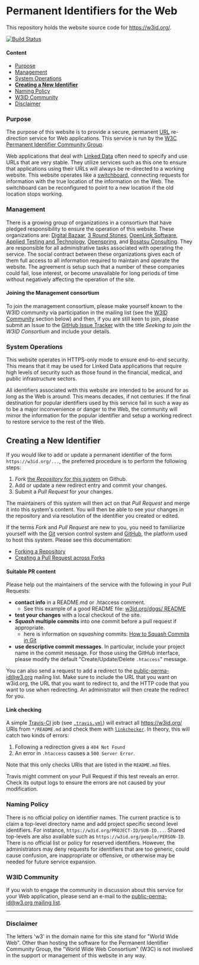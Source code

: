 Permanent Identifiers for the Web
=================================

This repository holds the website source code for <https://w3id.org/>.

[![Build Status](https://travis-ci.org/perma-id/w3id.org.svg)](https://travis-ci.org/perma-id/w3id.org)

#### Content

*   [Purpose](#purpose)
*   [Management](#management)
*   [System Operations](#system-operations)
*   [**Creating a New Identifier**](#new)
*   [Naming Policy](#naming-policy)
*   [W3ID Community](#w3id-community)
*   [Disclaimer](#disclaimer)

### Purpose

The purpose of this website is to provide a secure, permanent
[URL](http://en.wikipedia.org/wiki/URL) re-direction service for Web
applications. This service is run by the
[W3C Permanent Identifier Community Group](http://www.w3.org/community/perma-id/).

Web applications that deal with
[Linked Data](http://en.wikipedia.org/wiki/Linked_data) often need to
specify and use URLs that are very stable. They utilize services such
as this one to ensure that applications using their URLs will always
be re-directed to a working website. This website operates like a
[switchboard](http://en.wikipedia.org/wiki/Telephone_switchboard),
connecting requests for information with the true location of the
information on the Web. The switchboard can be reconfigured to point
to a new location if the old location stops working.

### Management

There is a growing group of organizations in a consortium that have pledged
responsibility to ensure the operation of this website. These organizations
are: [Digital Bazaar](http://digitalbazaar.com/),
[3 Round Stones](http://3roundstones.com/),
[OpenLink Software](http://www.openlinksw.com/),
[Applied Testing and Technology](http://www.aptest.com/),
[Openspring](http://openspring.net/), and
[Bosatsu Consulting](http://bosatsu.net/). They are responsible for all
administrative tasks associated with operating the service. The social
contract between these organizations gives each of them full access to
all information required to maintain and operate the website. The
agreement is setup such that a number of these companies could fail,
lose interest, or become unavailable for long periods of time without
negatively affecting the operation of the site.

#### Joining the Management consortium 

To join the management consortium, please make yourself known to the
W3ID community via participation in the mailing list (see the
[W3ID Community](#w3id-community) section below) and then, if you are
still keen to join, please submit an Issue to the
[GitHub Issue Tracker](https://github.com/perma-id/w3id.org/issues)
with the title *Seeking to join the W3ID Consortium* and include
your details.

### System Operations

This website operates in HTTPS-only mode to ensure end-to-end security.
This means that it may be used for Linked Data applications that require
high levels of security such as those found in the financial, medical,
and public infrastructure sectors.

All identifiers associated with this website are intended to be around
for as long as the Web is around. This means decades, if not centuries.
If the final destination for popular identifiers used by this service
fail in such a way as to be a major inconvenience or danger to the Web,
the community will mirror the information for the popular identifier
and setup a working redirect to restore service to the rest of the Web.

<a id="new"></a>
## Creating a New Identifier

If you would like to add or update a permanent identifier of the form
`https://w3id.org/...`, the preferred procedure is to perform the
following steps:

1. _Fork_ [the _Repository_ for this system](https://github.com/perma-id/w3id.org) 
   on Github.
2. Add or update a new redirect entry and commit your changes.
3. Submit a _Pull Request_ for your changes.

The maintainers of this system will then act on that _Pull Request_ and 
merge it into this system's content. You will then be able to see your 
changes in the repository and via resolution of the identifier you 
created or edited.

If the terms _Fork_ and _Pull Request_ are new to you, you need to 
familiarize yourself with the [Git](https://git-scm.com/) version 
control system and [GitHub](https://github.com/), the platform used 
to host this system. Please see this documentation:

* [Forking a Repository](https://docs.github.com/en/github-ae@latest/github/getting-started-with-github/fork-a-repo)
* [Creating a Pull Request across Forks](https://docs.github.com/en/github-ae@latest/github/collaborating-with-issues-and-pull-requests/creating-a-pull-request-from-a-fork)

#### Suitable PR content

Please help out the maintainers of the service with the following in your 
Pull Requests:

* **contact info** in a README.md or .htaccess comment.
  * See this example of a good README file: 
    [w3id.org/dggs/ README](https://github.com/perma-id/w3id.org/tree/master/dggs)
* **test your changes** with a local checkout of the site.
* **_Squash_ multiple commits** into one commit before a pull request 
  if appropriate.
  * here is information on _squashing_ commits: 
    [How to Squash Commits in Git](https://www.git-tower.com/learn/git/faq/git-squash/)
* **use descriptive commit messages**. In particular, include your project 
  name in the commit message. For those using the GitHub interface, please 
  modify the default "Create/Update/Delete `.htaccess`" message.

You can also send a request to add a redirect to the 
[public-perma-id@w3.org](http://lists.w3.org/Archives/Public/public-perma-id/) 
mailing list. Make sure to include the URL that you want on w3id.org, the 
URL that you want to redirect to, and the HTTP code that you want to use 
when redirecting. An administrator will then create the redirect for you.

#### Link checking
A simple [Travis-CI](https://travis-ci.org/perma-id/w3id.org) job
(see [`.travis.yml`](.travis.yml)) will extract all https://w3id.org/
URIs from `*/README.md` and check them with
[`linkchecker`](https://wummel.github.io/linkchecker/).
In theory, this will catch two kinds of errors:

1. Following a redirection gives a `404 Not Found`
2. An error in `.htaccess` causes a `500 Server Error`.

Note that this only checks URIs that are listed in the `README.md` files.

Travis might comment on your Pull Request if this test reveals an error.
Check its output logs to ensure the errors are not caused by
your modification.

### Naming Policy

There is no official policy on identifier names. The current practice
is to claim a top-level directory name and add project specific second
level identifiers. For instance, `https://w3id.org/PROJECT-ID/SUB-ID...`.
Shared top-levels are also available such as
`https://w3id.org/people/PERSON-ID`. There is no official list or policy
for reserved identifiers. However, the administrators may deny requests
for identifiers that are too generic, could cause confusion, are
inappropriate or offensive, or otherwise may be needed for future
service expansion.

### W3ID Community

If you wish to engage the community in discussion about this service for
your Web application, please send an e-mail to the
[public-perma-id@w3.org mailing list](http://lists.w3.org/Archives/Public/public-perma-id/).

* * *

### Disclaimer

The letters 'w3' in the domain name for this site stand for "World Wide
Web". Other than hosting the software for the Permanent Identifier
Community Group, the "World Wide Web Consortium" (W3C) is not involved
in the support or management of this website in any way.
